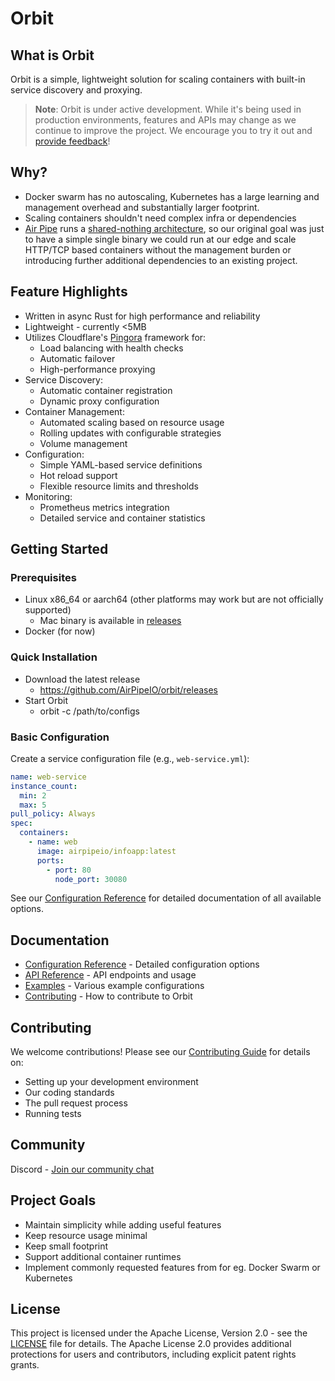# Orbit

## What is Orbit

Orbit is a simple, lightweight solution for scaling containers with built-in service discovery and proxying.

> **Note**: Orbit is under active development. While it's being used in production environments, features and APIs may change as we continue to improve the project. We encourage you to try it out and [provide feedback](https://github.com/airpipeio/orbit/issues/new/choose)!

## Why?
- Docker swarm has no autoscaling, Kubernetes has a large learning and management overhead and substantially larger footprint. 
- Scaling containers shouldn't need complex infra or dependencies
- [Air Pipe](https://airpipe.io) runs a [shared-nothing architecture](https://en.wikipedia.org/wiki/Shared-nothing_architecture), so our original goal was just to have a simple single binary we could run at our edge and scale HTTP/TCP based containers without the management burden or introducing further additional dependencies to an existing project.

## Feature Highlights

- Written in async Rust for high performance and reliability
- Lightweight - currently <5MB
- Utilizes Cloudflare's [Pingora](https://github.com/cloudflare/pingora/) framework for:
  - Load balancing with health checks
  - Automatic failover
  - High-performance proxying
- Service Discovery:
  - Automatic container registration
  - Dynamic proxy configuration
- Container Management:
  - Automated scaling based on resource usage
  - Rolling updates with configurable strategies
  - Volume management
- Configuration:
  - Simple YAML-based service definitions
  - Hot reload support
  - Flexible resource limits and thresholds
- Monitoring:
  - Prometheus metrics integration
  - Detailed service and container statistics

## Getting Started

### Prerequisites

- Linux x86_64 or aarch64 (other platforms may work but are not officially supported)
    - Mac binary is available in [releases](https://github.com/AirPipeIO/orbit/releases)
- Docker (for now)

### Quick Installation

- Download the latest release
    - https://github.com/AirPipeIO/orbit/releases
- Start Orbit
    - orbit -c /path/to/configs

### Basic Configuration

Create a service configuration file (e.g., `web-service.yml`):

```yaml
name: web-service
instance_count:
  min: 2
  max: 5
pull_policy: Always
spec:
  containers:
    - name: web
      image: airpipeio/infoapp:latest
      ports:
        - port: 80
          node_port: 30080
```

See our [Configuration Reference](docs/configuration.md) for detailed documentation of all available options.

## Documentation

- [Configuration Reference](docs/configuration.md) - Detailed configuration options
- [API Reference](docs/api.md) - API endpoints and usage
- [Examples](examples/) - Various example configurations
- [Contributing](CONTRIBUTING.md) - How to contribute to Orbit

## Contributing

We welcome contributions! Please see our [Contributing Guide](CONTRIBUTING.md) for details on:

- Setting up your development environment
- Our coding standards
- The pull request process
- Running tests

## Community

Discord - [Join our community chat](https://discord.com/invite/b8mFtjWXZj)

## Project Goals

- Maintain simplicity while adding useful features
- Keep resource usage minimal
- Keep small footprint
- Support additional container runtimes
- Implement commonly requested features from for eg. Docker Swarm or Kubernetes

## License

This project is licensed under the Apache License, Version 2.0 - see the [LICENSE](LICENSE) file for details. The Apache License 2.0 provides additional protections for users and contributors, including explicit patent rights grants.